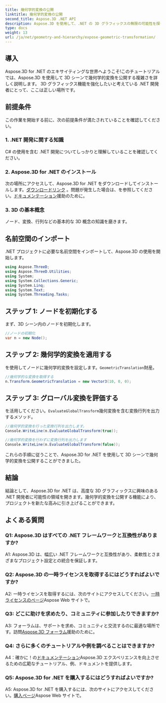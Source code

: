```yaml
---
title: 幾何学的変換の公開
linktitle: 幾何学的変換の公開
second_title: Aspose.3D .NET API
description: Aspose.3D を使用して、.NET の 3D グラフィックスの無限の可能性を探ってください。幾何学的変形を簡単に明らかにします。
type: docs
weight: 13
url: /ja/net/geometry-and-hierarchy/expose-geometric-transformation/
---
```

## 導入

Aspose.3D for .NET のエキサイティングな世界へようこそ!このチュートリアルでは、Aspose.3D を使用して 3D シーンで幾何学的変換を公開する複雑さを詳しく説明します。 3D グラフィックス機能を強化したいと考えている .NET 開発者にとって、ここは正しい場所です。

## 前提条件

この作業を開始する前に、次の前提条件が満たされていることを確認してください。

### 1. .NET 開発に関する知識

C# の使用を含む .NET 開発についてしっかりと理解していることを確認してください。

### 2. Aspose.3D for .NET のインストール

次の場所にアクセスして、Aspose.3D for .NET をダウンロードしてインストールします。[ダウンロードリンク](https://releases.aspose.com/3d/net/) 。問題が発生した場合は、を参照してください。[ドキュメンテーション](https://reference.aspose.com/3d/net/)援助のために。

### 3. 3D の基本概念

ノード、変換、行列などの基本的な 3D 概念の知識を磨きます。

## 名前空間のインポート

.NET プロジェクトに必要な名前空間をインポートして、Aspose.3D の使用を開始します。

```csharp
using Aspose.ThreeD;
using Aspose.ThreeD.Utilities;
using System;
using System.Collections.Generic;
using System.Linq;
using System.Text;
using System.Threading.Tasks;
```

## ステップ 1: ノードを初期化する

まず、3D シーン内のノードを初期化します。

```csharp
//ノードの初期化
var n = new Node();
```

## ステップ 2: 幾何学的変換を適用する

を使用してノードに幾何学的変換を設定します。`GeometricTranslation`財産。

```csharp
//幾何学的な変換を取得する
n.Transform.GeometricTranslation = new Vector3(10, 0, 0);
```

## ステップ 3: グローバル変換を評価する

を活用してください。`EvaluateGlobalTransform`幾何変換を含む変換行列を出力するメソッド。

```csharp
//幾何学的変換を行った変換行列を出力します。
Console.WriteLine(n.EvaluateGlobalTransform(true));

//幾何学的変換を行わずに変換行列を出力します
Console.WriteLine(n.EvaluateGlobalTransform(false));
```

これらの手順に従うことで、Aspose.3D for .NET を使用して 3D シーンで幾何学的変換を公開することができました。

## 結論

結論として、Aspose.3D for .NET は、高度な 3D グラフィックスに興味のある .NET 開発者に可能性の領域を開きます。幾何学的変換を公開する機能により、プロジェクトを新たな高みに引き上げることができます。

## よくある質問

### Q1: Aspose.3D はすべての .NET フレームワークと互換性がありますか?

A1: Aspose.3D は、幅広い .NET フレームワークと互換性があり、柔軟性とさまざまなプロジェクト設定との統合を保証します。

### Q2: Aspose.3D の一時ライセンスを取得するにはどうすればよいですか?

 A2: 一時ライセンスを取得するには、次のサイトにアクセスしてください。[一時ライセンスのページ](https://purchase.aspose.com/temporary-license/)Aspose Web サイトで。

### Q3: どこに助けを求めたり、コミュニティに参加したりできますか?

 A3: フォーラムは、サポートを求め、コミュニティと交流するのに最適な場所です。訪問[Aspose.3D フォーラム](https://forum.aspose.com/c/3d/18)援助のために。

### Q4: さらに多くのチュートリアルや例を調べることはできますか?

 A4：確かに！の[ドキュメンテーション](https://reference.aspose.com/3d/net/)Aspose.3D エクスペリエンスを向上させるための広範なチュートリアル、例、ドキュメントを提供します。

### Q5: Aspose.3D for .NET を購入するにはどうすればよいですか?

 A5: Aspose.3D for .NET を購入するには、次のサイトにアクセスしてください。[購入ページ](https://purchase.aspose.com/buy)Aspose Web サイトで。